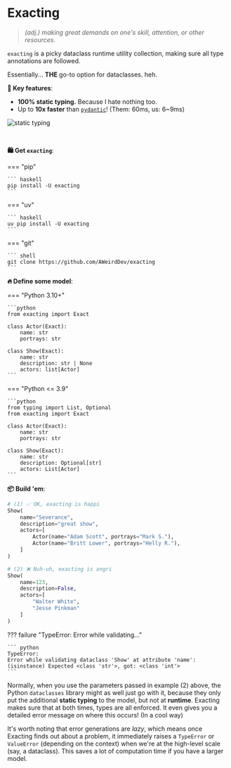 # Exacting

> *(adj.) making great demands on one's skill, attention, or other resources.*

`exacting` is a picky dataclass runtime utility collection, making sure all type annotations are followed.

Essentially... **THE** go-to option for dataclasses. heh.

**🔑 Key features**:

- **100% static typing.** Because I hate nothing too.
- Up to **10x faster** than [`pydantic`](https://pydantic.dev)! (Them: 60ms, us: 6~9ms)

![static typing](static-typing-proof.png)

<br />

**🛍️ Get `exacting`**:

=== "pip"

    ``` haskell
    pip install -U exacting
    ```

=== "uv"

    ``` haskell
    uv pip install -U exacting
    ```

=== "git"

    ``` shell
    git clone https://github.com/AWeirdDev/exacting
    ```

**🔥 Define some model**:

=== "Python 3.10+"

    ```python
    from exacting import Exact

    class Actor(Exact):
        name: str
        portrays: str

    class Show(Exact):
        name: str
        description: str | None
        actors: list[Actor]
    ```

=== "Python <= 3.9"

    ```python
    from typing import List, Optional
    from exacting import Exact

    class Actor(Exact):
        name: str
        portrays: str

    class Show(Exact):
        name: str
        description: Optional[str]
        actors: List[Actor]
    ```

**📦 Build 'em**:

```python
# (1) ✅ OK, exacting is happi
Show(
    name="Severance",
    description="great show",
    actors=[
        Actor(name="Adam Scott", portrays="Mark S."),
        Actor(name="Britt Lower", portrays="Helly R."),
    ]
)

# (2) ❌ Nuh-uh, exacting is angri
Show(
    name=123,
    description=False,
    actors=[
        "Walter White",
        "Jesse Pinkman"
    ]
)
```

??? failure "TypeError: Error while validating…"

    ``` python
    TypeError: 
    Error while validating dataclass 'Show' at attribute 'name':
    (isinstance) Expected <class 'str'>, got: <class 'int'>
    ```

Normally, when you use the parameters passed in example (2) above, the Python `dataclasses` library might as well just go with it, because they only put the additional **static typing** to the model, but not at **runtime**. Exacting makes sure that at both times, types are all enforced. It even gives you a detailed error message on where this occurs! (In a cool way)

It's worth noting that error generations are *lazy*, which means once Exacting finds out about a problem, it immediately raises a `TypeError` or `ValueError` (depending on the context) when we're at the high-level scale (say, a dataclass). This saves a lot of computation time if you have a larger model.

